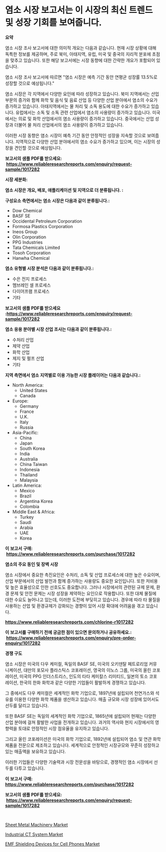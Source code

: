 <p><h1>염소 시장 보고서는 이 시장의 최신 트렌드 및 성장 기회를 보여줍니다.</h1></p><p><strong>요약</strong></p>
<p><p>염소 시장 조사 보고서에 대한 의미적 개요는 다음과 같습니다. 현재 시장 상황에 대해 독특한 정보를 제공하며, 주로 북미, 아태지역, 유럽, 미국 및 중국의 지리적 분포에 초점을 맞추고 있습니다. 또한 해당 보고서에는 시장 동향에 대한 간략한 개요가 포함되어 있습니다.</p><p>염소 시장 조사 보고서에 따르면 "염소 시장은 예측 기간 동안 연평균 성장률 13.5%로 성장할 것으로 예상됩니다."</p><p>염소 시장은 각 지역에서 다양한 요인에 따라 성장하고 있습니다. 북미 지역에서는 산업 부문의 증가와 함께 화학 및 음식 및 음료 산업 등 다양한 산업 분야에서 염소의 수요가 증가하고 있습니다. 아태지역에서는 물 처리 및 소독 용도에 대한 수요가 증가하고 있습니다. 유럽에서는 소독 및 소독 관련 산업에서 염소의 사용량이 증가하고 있습니다. 미국에서는 의료 및 화학 산업에서의 염소 사용량이 증가하고 있습니다. 중국에서는 산업 성장과 더불어 물 처리 산업에서의 염소 사용량이 증가하고 있습니다.</p><p>이러한 시장 동향은 염소 시장이 예측 기간 동안 안정적인 성장을 지속할 것으로 보여줍니다. 지역적으로 다양한 산업 분야에서의 염소 수요가 증가하고 있으며, 이는 시장의 성장을 견인할 것으로 예상됩니다.</p></p>
<p><strong>보고서의 샘플 PDF를 받으세요: &nbsp;<a href="https://www.reliableresearchreports.com/enquiry/request-sample/1017282">https://www.reliableresearchreports.com/enquiry/request-sample/1017282</a></strong></p>
<p><strong>시장 세분화:</strong></p>
<p><strong> 염소 시장은 개요, 배포, 애플리케이션 및 지역으로 더 분류됩니다. :</strong></p>
<p><strong>구성요소 측면에서는 염소 시장은 다음과 같이 분류됩니다.:</strong></p>
<p><ul><li>Dow Chemical</li><li>BASF SE</li><li>Occidental Petroleum Corporation</li><li>Formosa Plastics Corporation</li><li>Ineos Group</li><li>Olin Corporation</li><li>PPG Industries</li><li>Tata Chemicals Limited</li><li>Tosoh Corporation</li><li>Hanwha Chemical</li></ul></p>
<p><strong> 염소 유형별 시장 분석은 다음과 같이 분류됩니다.:</strong></p>
<p><ul><li>수은 전지 프로세스</li><li>멤브레인 셀 프로세스</li><li>다이어프램 프로세스</li><li>기타</li></ul></p>
<p><strong>보고서의 샘플 PDF를 받으세요 :<a href="https://www.reliableresearchreports.com/enquiry/request-sample/1017282">https://www.reliableresearchreports.com/enquiry/request-sample/1017282</a></strong></p>
<p><strong> 염소 응용 분야별 시장 산업 조사는 다음과 같이 분류됩니다.:</strong></p>
<p><ul><li>수처리 산업</li><li>제약 산업</li><li>화학 산업</li><li>제지 및 펄프 산업</li><li>기타</li></ul></p>
<p><strong>지역 측면에서 염소 지역별로 이용 가능한 시장 플레이어는 다음과 같습니다.:</strong></p>
<p><ul>
    <li>
        North America:
        <ul>
            <li>United States</li>
            <li>Canada</li>
        </ul>
    </li>
    <li>
        Europe:
        <ul>
            <li>Germany</li>
            <li>France</li>
            <li>U.K.</li>
            <li>Italy</li>
            <li>Russia</li>
        </ul>
    </li>
    <li>
        Asia-Pacific:
        <ul>
            <li>China</li>
            <li>Japan</li>
            <li>South Korea</li>
            <li>India</li>
            <li>Australia</li>
            <li>China Taiwan</li>
            <li>Indonesia</li>
            <li>Thailand</li>
            <li>Malaysia</li>
        </ul>
    </li>
    <li>
        Latin America:
        <ul>
            <li>Mexico</li>
            <li>Brazil</li>
            <li>Argentina Korea</li>
            <li>Colombia</li>
        </ul>
    </li>
    <li>
        Middle East & Africa:
        <ul>
            <li>Turkey</li>
            <li>Saudi</li>
            <li>Arabia</li>
            <li>UAE</li>
            <li>Korea</li>
        </ul>
    </li>
    </ul></p>
<p><strong>이 보고서 구매: &nbsp;<a href="https://www.reliableresearchreports.com/purchase/1017282">https://www.reliableresearchreports.com/purchase/1017282</a></strong></p>
<p><strong>염소의 주요 동인 및 장벽 시장</strong></p>
<p><p>염소 시장에서 중요한 촉진요인은 수처리, 소독 및 산업 프로세스에 대한 높은 수요이며, 산업 부문에서의 산업 발전과 함께 증가하는 사용량도 중요한 요인입니다. 또한 저비용 및 높은 효율성으로 인한 선호도도 중요합니다. 그러나 시장에서의 관련된 규제 문제, 환경 문제 및 안전 문제는 시장 성장을 제약하는 요인으로 작용합니다. 또한 대체 물질에 대한 수요도 늘어나고 있는데, 이러한 도전에 부딪히고 있습니다. 경우에 따라 타 물질을 사용하는 산업 및 환경규제가 강화되는 경향이 있어 시장 확대에 어려움을 겪고 있습니다.</p></p>
<p><strong><a href="https://www.reliableresearchreports.com/chlorine-r1017282">https://www.reliableresearchreports.com/chlorine-r1017282</a></strong></p>
<p><strong>이 보고서를 구매하기 전에 궁금한 점이 있으면 문의하거나 공유하세요.: &nbsp;<a href="https://www.reliableresearchreports.com/enquiry/pre-order-enquiry/1017282">https://www.reliableresearchreports.com/enquiry/pre-order-enquiry/1017282</a></strong></p>
<p><strong>경쟁 구도</strong></p>
<p><p>염소 시장은 미국의 다우 케미컬, 독일의 BASF SE, 미국의 오키덴탈 페트로리엄 커뮤니케이션, 대만의 포모사 플라스틱스 코포레이션, 영국의 이노스 그룹, 미국의 올린 코포레이션, 미국의 PPG 인더스트리스, 인도의 타타 케미칼스 리미티드, 일본의 토소 코포레이션, 한국의 한화 화학과 같은 다양한 기업들이 활발하게 경쟁하고 있습니다.</p><p>그 중에서도 다우 케미컬은 세계적인 화학 기업으로, 1897년에 설립되어 천연가스와 석유를 이용한 다양한 화학 제품을 생산하고 있습니다. 매출 규모와 시장 성장에 있어서도 선두를 달리고 있습니다.</p><p>또한 BASF SE는 독일의 세계적인 화학 기업으로, 1865년에 설립되어 현재는 다양한 산업 분야에 걸쳐 활발한 사업을 전개하고 있습니다. 과거의 역사와 현지 시장에서의 영향력을 토대로 안정적인 시장 점유율을 유지하고 있습니다.</p><p>그리고 올린 코포레이션은 미국의 화학 기업으로, 1892년에 설립되어 염소 및 연관 화학 제품을 전문으로 제조하고 있습니다. 세계적으로 안정적인 시장규모와 꾸준히 성장하고 있는 매출액을 보유하고 있습니다.</p><p>이러한 기업들은 다양한 기술력과 시장 전문성을 바탕으로, 경쟁적인 염소 시장에서 선두를 다투고 있습니다.</p></p>
<p><strong>이 보고서 구매: &nbsp; <a href="https://www.reliableresearchreports.com/purchase/1017282">https://www.reliableresearchreports.com/purchase/1017282</a></strong></p>
<p><strong>보고서의 샘플 PDF를 받으세요: &nbsp;<a href="https://www.reliableresearchreports.com/enquiry/request-sample/1017282">https://www.reliableresearchreports.com/enquiry/request-sample/1017282</a></strong><strong></strong></p>
<p>&nbsp;</p>
<p><p><a href="https://github.com/singletonthaxterkelliehr2df/Market-Research-Report-List-2/blob/main/sheet-metal-machinery-market.md">Sheet Metal Machinery Market</a></p><p><a href="https://github.com/kufem1/Market-Research-Report-List-2/blob/main/industrial-ct-system-market.md">Industrial CT System Market</a></p><p><a href="https://github.com/RichRobinson5/Market-Research-Report-List-4/blob/main/emf-shielding-devices-for-cell-phones-market.md">EMF Shielding Devices for Cell Phones Market</a></p></p>